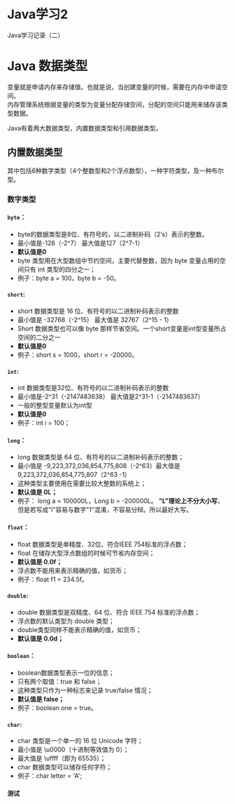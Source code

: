 # Java学习2


Java学习记录（二）
<!--more-->

# Java 数据类型

变量就是申请内存来存储值。也就是说，当创建变量的时候，需要在内存中申请空间。<br>
内存管理系统根据变量的类型为变量分配存储空间，分配的空间只能用来储存该类型数据。

Java有着两大数据类型，内置数据类型和引用数据类型。

## 内置数据类型

其中包括6种数字类型（4个整数型和2个浮点数型），一种字符类型，及一种布尔型。<br>

### 数字类型

#### `byte`：

- byte的数据类型是8位、有符号的，以二进制补码（2‘s）表示的整数。
- 最小值是-128（-2^7） 最大值是127（2^7-1）
- **默认值是0**
- byte 类型用在大型数组中节约空间，主要代替整数，因为 byte 变量占用的空间只有 int 类型的四分之一；
- 例子：byte a = 100，byte b = -50。

#### `short`:

- short 数据类型是 16 位、有符号的以二进制补码表示的整数
- 最小值是 -32768（-2^15） 最大值是 32767（2^15 - 1）
- Short 数据类型也可以像 byte 那样节省空间。一个short变量是int型变量所占空间的二分之一
- **默认值是0**
- 例子：short s = 1000，short r = -20000。
  
#### `int`:

- int 数据类型是32位、有符号的以二进制补码表示的整数
- 最小值是-2^31（-2147483638） 最大值是2^31-1（-2147483637）
- 一般的整型变量默认为int型
- **默认值是0**
- 例子：int i = 100；

#### `long`：

- long 数据类型是 64 位、有符号的以二进制补码表示的整数；
- 最小值是 -9,223,372,036,854,775,808（-2^63）最大值是 9,223,372,036,854,775,807（2^63 -1）
- 这种类型主要使用在需要比较大整数的系统上；
- **默认值是 0L；**
- 例子： long a = 100000L，Long b = -200000L。
**"L"理论上不分大小写**，但是若写成"l"容易与数字"1"混淆，不容易分辩。所以最好大写。

#### `float`：

- float 数据类型是单精度、32位、符合IEEE 754标准的浮点数；
- float 在储存大型浮点数组的时候可节省内存空间；
- **默认值是 0.0f；**
- 浮点数不能用来表示精确的值，如货币；
- 例子：float f1 = 234.5f。

#### `double`:

- double 数据类型是双精度、64 位、符合 IEEE 754 标准的浮点数；
- 浮点数的默认类型为 double 类型；
- double类型同样不能表示精确的值，如货币；
- **默认值是 0.0d；**

#### `boolean`：

- boolean数据类型表示一位的信息；
- 只有两个取值：true 和 false；
- 这种类型只作为一种标志来记录 true/false 情况；
- **默认值是 false；**
- 例子：boolean one = true。

#### `char`:

- char 类型是一个单一的 16 位 Unicode 字符；
- 最小值是 \u0000（十进制等效值为 0）；
- 最大值是 \uffff（即为 65535）；
- char 数据类型可以储存任何字符；
- 例子：char letter = 'A';
  
#### 测试

